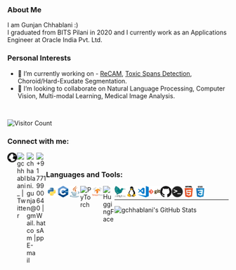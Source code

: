 ### About Me

I am Gunjan Chhablani :) <br>
I graduated from BITS Pilani in 2020 and I currently work as an Applications Engineer at Oracle India Pvt. Ltd.
<!--
**gchhablani/gchhablani** is a ✨ _special_ ✨ repository because its `README.md` (this file) appears on your GitHub profile.

Here are some ideas to get you started:

- 🌱 I’m currently learning ...
- 👯 I’m looking to collaborate on ...
- 🤔 I’m looking for help with ...
- 💬 Ask me about ...
- 📫 How to reach me: ...
- 😄 Pronouns: ...
- ⚡ Fun fact: ...
-->

### Personal Interests
- 🔭 I’m currently working on  - [ReCAM](https://competitions.codalab.org/competitions/26153),  [Toxic Spans Detection](https://sites.google.com/view/toxicspans), Choroid/Hard-Exudate Segmentation.
- 👯 I’m looking to collaborate on Natural Language Processing, Computer Vision, Multi-modal Learning, Medical Image Analysis.

<br>

![Visitor Count](https://profile-counter.glitch.me/gchhablani/count.svg)

### Connect with me:

[<img align="left" alt="gchhablani.github.io/" width="22px" src="https://raw.githubusercontent.com/iconic/open-iconic/master/svg/globe.svg" />](https://gchhablani.github.io/)
[<img align="left" alt="gchhablani_ | Twitter" width="22px" src="https://cdn.jsdelivr.net/npm/simple-icons@v3/icons/twitter.svg" />](https://twitter.com/gchhablani_)
[<img align="left" alt="chhablani.gunjan@gmail.com | E-mail" width="22px" src="https://cdn.jsdelivr.net/npm/simple-icons@3.13.0/icons/gmail.svg"/>](mailto:chhablani.gunjan@gmail.com)
[<img align="left" alt="+91 7719900640 | WhatsApp" width="22px"  src ="https://cdn.jsdelivr.net/npm/simple-icons@3.13.0/icons/whatsapp.svg"/>](tel:+91-7719900640)

<br>

### Languages and Tools:
<img align="left" alt="Python" width="26px" title="Python" src="https://raw.githubusercontent.com/github/explore/80688e429a7d4ef2fca1e82350fe8e3517d3494d/topics/python/python.png"/>
<img align="left" alt="C++" width="26px" title="C++" src="https://raw.githubusercontent.com/github/explore/80688e429a7d4ef2fca1e82350fe8e3517d3494d/topics/cpp/cpp.png" />

<img align="left" alt="Java" width="26px"  title="Java" src="https://raw.githubusercontent.com/github/explore/80688e429a7d4ef2fca1e82350fe8e3517d3494d/topics/java/java.png" />
<img align="left" alt="PyTorch" width="26px" title="PyTorch" src="https://github.com/pytorch/pytorch/blob/master/docs/source/_static/img/pytorch-logo-flame.svg" />
<img align="left" alt="TF" width="26px" title="TensorFlow" src="https://raw.githubusercontent.com/github/explore/80688e429a7d4ef2fca1e82350fe8e3517d3494d/topics/tensorflow/tensorflow.png" />
<img align="left" alt="HuggingFace" width="26px" title="HuggingFace" src="https://github.com/huggingface/transformers/blob/master/docs/source/_static/js/huggingface_logo.svg" />
<img align="left" alt="LaTeX" width="26px"  title="LaTeX" src="https://raw.githubusercontent.com/github/explore/80688e429a7d4ef2fca1e82350fe8e3517d3494d/topics/latex/latex.png" />
<img align="left" alt="Linux" width="26px" title="Linux" src="https://raw.githubusercontent.com/github/explore/80688e429a7d4ef2fca1e82350fe8e3517d3494d/topics/linux/linux.png" />
<img align="left" alt="Visual Studio Code" width="26px"  title="VSCode" src="https://raw.githubusercontent.com/github/explore/80688e429a7d4ef2fca1e82350fe8e3517d3494d/topics/visual-studio-code/visual-studio-code.png" />
<img align="left" alt="Git" width="26px"  title="Git" src="https://raw.githubusercontent.com/github/explore/80688e429a7d4ef2fca1e82350fe8e3517d3494d/topics/git/git.png" />
<img align="left" alt="GitHub" width="26px"  title="GitHub" src="https://raw.githubusercontent.com/github/explore/78df643247d429f6cc873026c0622819ad797942/topics/github/github.png" />
<img align="left" alt="Terminal" width="26px"  title="Terminal" src="https://raw.githubusercontent.com/github/explore/80688e429a7d4ef2fca1e82350fe8e3517d3494d/topics/terminal/terminal.png" />
<img align="left" alt="HTML5" width="26px"  title="HTML5" src="https://raw.githubusercontent.com/github/explore/80688e429a7d4ef2fca1e82350fe8e3517d3494d/topics/html/html.png" />
<img align="left" alt="CSS" width="26px"  title="CSS" src="https://raw.githubusercontent.com/github/explore/80688e429a7d4ef2fca1e82350fe8e3517d3494d/topics/css/css.png" />

<br>

---

<img align="left" alt="gchhablani's GitHub Stats" src="https://github-readme-stats.vercel.app/api?username=gchhablani&show_icons=true&hide_border=true" />
  
